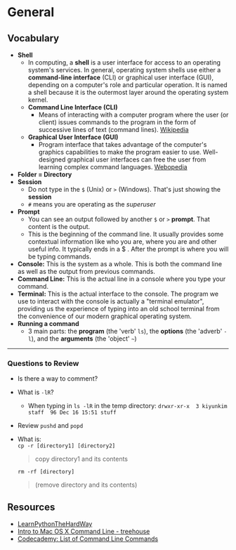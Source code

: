 # General


## Vocabulary
- **Shell**
  - In computing, a **shell** is a user interface for access to an operating system's services. In general, operating system shells use either a **command-line interface** (CLI) or graphical user interface (GUI), depending on a computer's role and particular operation. It is named a shell because it is the outermost layer around the operating system kernel.
  - **Command Line Interface (CLI)**  
    - Means of interacting with a computer program where the user (or client) issues commands to the program in the form of successive lines of text (command lines). [Wikipedia](https://en.wikipedia.org/wiki/Command-line_interface)
  - **Graphical User Interface (GUI)** 
    - Program interface that takes advantage of the computer's graphics capabilities to make the program easier to use. Well-designed graphical user interfaces can free the user from learning complex command languages. [Webopedia](https://www.webopedia.com/TERM/G/Graphical_User_Interface_GUI.html)
- **Folder = Directory**
- **Session**
  - Do not type in the `$` (Unix) or `>` (Windows). That's just showing the **session**
  - `#` means you are operating as the _superuser_
- **Prompt**
  - You can see an output followed by another `$` or `>` **prompt**. That content is the output.
  - This is the beginning of the command line. It usually provides some contextual information like who you are, where you are and other useful info. It typically ends in a $ . After the prompt is where you will be typing commands.
- **Console:** This is the system as a whole. This is both the command line as well as the output from previous commands.
- **Command Line:** This is the actual line in a console where you type your command.
- **Terminal:** This is the actual interface to the console. The program we use to interact with the console is actually a "terminal emulator", providing us the experience of typing into an old school terminal from the convenience of our modern graphical operating system.
- **Running a command**
  - 3 main parts: the **program** (the 'verb' `ls`), the **options** (the 'adverb' `-l`), and the **arguments** (the 'object' `~`)

---
### Questions to Review
- Is there a way to comment?
- What is `-lR`? 
  - When typing in `ls -lR` in the temp directory: `drwxr-xr-x  3 kiyunkim  staff  96 Dec 16 15:51 stuff`
- Review `pushd` and `popd`
- What is:  
  `cp -r [directory1] [directory2]`
  > copy directory1 and its contents
  
  `rm -rf [directory]`
  > (remove directory and its contents)

## Resources

- [LearnPythonTheHardWay](https://learnpythonthehardway.org/book/appendix-a-cli/introduction.html)  
- [Intro to Mac OS X Command Line - treehouse](http://blog.teamtreehouse.com/introduction-to-the-mac-os-x-command-line)
- [Codecademy: List of Command Line Commands](https://www.codecademy.com/articles/command-line-commands)

